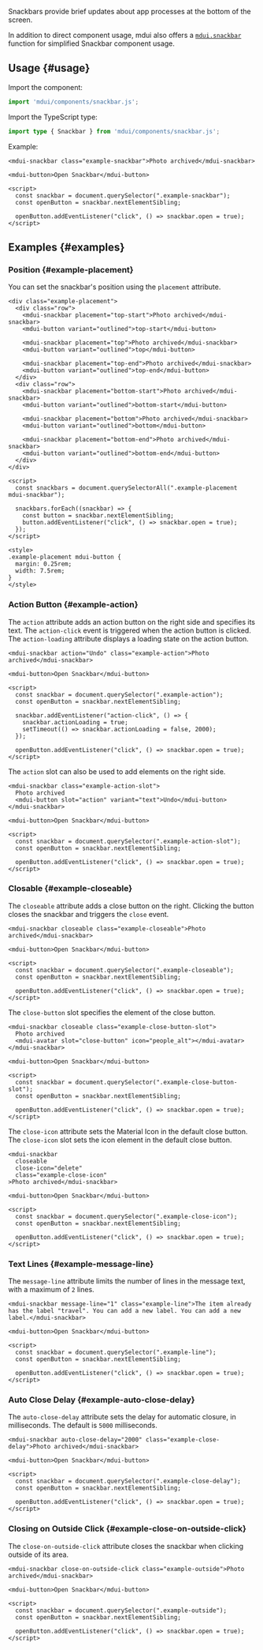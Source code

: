 Snackbars provide brief updates about app processes at the bottom of the screen.

In addition to direct component usage, mdui also offers a [`mdui.snackbar`](/en/docs/2/functions/snackbar) function for simplified Snackbar component usage.

## Usage {#usage}

Import the component:

```js
import 'mdui/components/snackbar.js';
```

Import the TypeScript type:

```ts
import type { Snackbar } from 'mdui/components/snackbar.js';
```

Example:

```html,example
<mdui-snackbar class="example-snackbar">Photo archived</mdui-snackbar>

<mdui-button>Open Snackbar</mdui-button>

<script>
  const snackbar = document.querySelector(".example-snackbar");
  const openButton = snackbar.nextElementSibling;

  openButton.addEventListener("click", () => snackbar.open = true);
</script>
```

## Examples {#examples}

### Position {#example-placement}

You can set the snackbar's position using the `placement` attribute.

```html,example,expandable
<div class="example-placement">
  <div class="row">
    <mdui-snackbar placement="top-start">Photo archived</mdui-snackbar>
    <mdui-button variant="outlined">top-start</mdui-button>

    <mdui-snackbar placement="top">Photo archived</mdui-snackbar>
    <mdui-button variant="outlined">top</mdui-button>

    <mdui-snackbar placement="top-end">Photo archived</mdui-snackbar>
    <mdui-button variant="outlined">top-end</mdui-button>
  </div>
  <div class="row">
    <mdui-snackbar placement="bottom-start">Photo archived</mdui-snackbar>
    <mdui-button variant="outlined">bottom-start</mdui-button>

    <mdui-snackbar placement="bottom">Photo archived</mdui-snackbar>
    <mdui-button variant="outlined">bottom</mdui-button>

    <mdui-snackbar placement="bottom-end">Photo archived</mdui-snackbar>
    <mdui-button variant="outlined">bottom-end</mdui-button>
  </div>
</div>

<script>
  const snackbars = document.querySelectorAll(".example-placement mdui-snackbar");

  snackbars.forEach((snackbar) => {
    const button = snackbar.nextElementSibling;
    button.addEventListener("click", () => snackbar.open = true);
  });
</script>

<style>
.example-placement mdui-button {
  margin: 0.25rem;
  width: 7.5rem;
}
</style>
```

### Action Button {#example-action}

The `action` attribute adds an action button on the right side and specifies its text. The `action-click` event is triggered when the action button is clicked. The `action-loading` attribute displays a loading state on the action button.

```html,example,expandable
<mdui-snackbar action="Undo" class="example-action">Photo archived</mdui-snackbar>

<mdui-button>Open Snackbar</mdui-button>

<script>
  const snackbar = document.querySelector(".example-action");
  const openButton = snackbar.nextElementSibling;

  snackbar.addEventListener("action-click", () => {
    snackbar.actionLoading = true;
    setTimeout(() => snackbar.actionLoading = false, 2000);
  });

  openButton.addEventListener("click", () => snackbar.open = true);
</script>
```

The `action` slot can also be used to add elements on the right side.

```html,example,expandable
<mdui-snackbar class="example-action-slot">
  Photo archived
  <mdui-button slot="action" variant="text">Undo</mdui-button>
</mdui-snackbar>

<mdui-button>Open Snackbar</mdui-button>

<script>
  const snackbar = document.querySelector(".example-action-slot");
  const openButton = snackbar.nextElementSibling;

  openButton.addEventListener("click", () => snackbar.open = true);
</script>
```

### Closable {#example-closeable}

The `closeable` attribute adds a close button on the right. Clicking the button closes the snackbar and triggers the `close` event.

```html,example,expandable
<mdui-snackbar closeable class="example-closeable">Photo archived</mdui-snackbar>

<mdui-button>Open Snackbar</mdui-button>

<script>
  const snackbar = document.querySelector(".example-closeable");
  const openButton = snackbar.nextElementSibling;

  openButton.addEventListener("click", () => snackbar.open = true);
</script>
```

The `close-button` slot specifies the element of the close button.

```html,example,expandable
<mdui-snackbar closeable class="example-close-button-slot">
  Photo archived
  <mdui-avatar slot="close-button" icon="people_alt"></mdui-avatar>
</mdui-snackbar>

<mdui-button>Open Snackbar</mdui-button>

<script>
  const snackbar = document.querySelector(".example-close-button-slot");
  const openButton = snackbar.nextElementSibling;

  openButton.addEventListener("click", () => snackbar.open = true);
</script>
```

The `close-icon` attribute sets the Material Icon in the default close button. The `close-icon` slot sets the icon element in the default close button.

```html,example,expandable
<mdui-snackbar
  closeable
  close-icon="delete"
  class="example-close-icon"
>Photo archived</mdui-snackbar>

<mdui-button>Open Snackbar</mdui-button>

<script>
  const snackbar = document.querySelector(".example-close-icon");
  const openButton = snackbar.nextElementSibling;

  openButton.addEventListener("click", () => snackbar.open = true);
</script>
```

### Text Lines {#example-message-line}

The `message-line` attribute limits the number of lines in the message text, with a maximum of `2` lines.

```html,example,expandable
<mdui-snackbar message-line="1" class="example-line">The item already has the label "travel". You can add a new label. You can add a new label.</mdui-snackbar>

<mdui-button>Open Snackbar</mdui-button>

<script>
  const snackbar = document.querySelector(".example-line");
  const openButton = snackbar.nextElementSibling;

  openButton.addEventListener("click", () => snackbar.open = true);
</script>
```

### Auto Close Delay {#example-auto-close-delay}

The `auto-close-delay` attribute sets the delay for automatic closure, in milliseconds. The default is `5000` milliseconds.

```html,example,expandable
<mdui-snackbar auto-close-delay="2000" class="example-close-delay">Photo archived</mdui-snackbar>

<mdui-button>Open Snackbar</mdui-button>

<script>
  const snackbar = document.querySelector(".example-close-delay");
  const openButton = snackbar.nextElementSibling;

  openButton.addEventListener("click", () => snackbar.open = true);
</script>
```

### Closing on Outside Click {#example-close-on-outside-click}

The `close-on-outside-click` attribute closes the snackbar when clicking outside of its area.

```html,example,expandable
<mdui-snackbar close-on-outside-click class="example-outside">Photo archived</mdui-snackbar>

<mdui-button>Open Snackbar</mdui-button>

<script>
  const snackbar = document.querySelector(".example-outside");
  const openButton = snackbar.nextElementSibling;

  openButton.addEventListener("click", () => snackbar.open = true);
</script>
```
